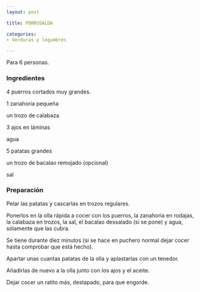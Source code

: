 ```yaml
---
layout: post

title: PORRUSALDA

categories:
- Verduras y legumbres

---
```

Para 6 personas.

<h3>Ingredientes</h3>

4 puerros cortados muy grandes.

1 zanahoria pequeña

un trozo de calabaza

3 ajos en láminas

agua

5 patatas grandes

un trozo de bacalao remojado (opcional)

sal

<h3>Preparación</h3>

Pelar las patatas y cascarlas en trozos regulares.

Ponerlos en la olla rápida a cocer con los puerros, la zanahoria en rodajas, la calabaza en trozos, la sal, el bacalao dessalado (si se pone) y agua, sólamente que las cubra.

Se tiene durante diez minutos (si se hace en puchero normal dejar cocer hasta comprobar que está hecho).

Apartar unas cuantas patatas de la olla y aplastarlas con un tenedor.

Añadirlas de nuevo a la olla junto con los ajos y el aceite.

Dejar cocer un ratito más, destapado, para que engorde.